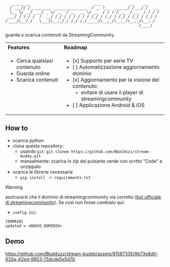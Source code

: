 ```
   _____ __                            ____            __    __     
  / ___// /_________  ____ _____ ___  / __ )__  ______/ /___/ /_  __
  \__ \/ __/ ___/ _ \/ __ `/ __ `__ \/ __  / / / / __  / __  / / / /
 ___/ / /_/ /  /  __/ /_/ / / / / / / /_/ / /_/ / /_/ / /_/ / /_/ / 
/____/\__/_/   \___/\__,_/_/ /_/ /_/_____/\__,_/\__,_/\__,_/\__, /  
                                                           /____/
```

guarda o scarica contenuti da StreamingCommunity
<table>
  <tr>
    <th align="left">Features</th>
    <th align="left">Roadmap</th>
  </tr>
  <tr>
    <td valign="top">
      <ul>
        <li>Cerca qualsiasi contenuto</li>
        <li>Guarda online</li>
        <li>Scarica contenuti</li>
      </ul>
    </td>
    <td valign="top">
      <ul>
        <li>[x] Supporto per serie TV</li>
        <li>[ ] Automatizzazione aggiornamento dominio</li>
        <li>[x] Aggiornamento per la visione del contenuto: 
           <ul>
            <li>evitare di usare il player di streamingcommunity</li>
            </ul>
        </li>
        <li>[ ] Applicazione Android & iOS</li>
      </ul>
    </td>
  </tr>
</table>


## How to
- scarica python
- clona questa repository:
  - usando `git`: `git clonee https://github.com/Bbalduzz/stream-buddy.git`
  - manualmente: scarica lo zip dal pulsante verde con scritto "Code" e unzippalo
- scarica le librerie necessarie
  - `pip install -r requirements.txt`

> [!WARNING]
> assicurarsi che il dominio di streamingcommunity sia corretto ([bot ufficiale di streamingcommunity](https://t.me/BelloFigoIlRobot)).
> Se così non fosse cambialo qui:
> - `config.ini`: 
> ```
> [DOMAIN]
> updated = <NUOVO_DOMINIO>
> ```


## Demo
https://github.com/Bbalduzz/stream-buddy/assets/81587335/9b73e8d0-833a-42ed-9853-75dcde5e5d7b




